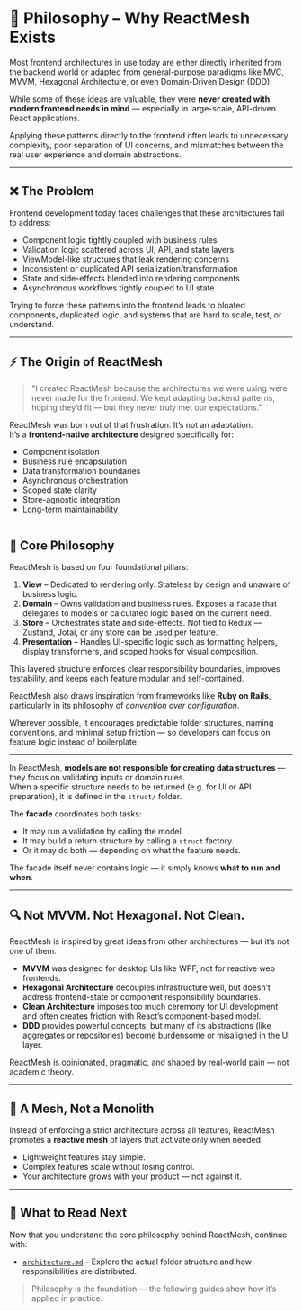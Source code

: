 # 🧠 Philosophy – Why ReactMesh Exists

Most frontend architectures in use today are either directly inherited from the backend world or adapted from general-purpose paradigms like MVC, MVVM, Hexagonal Architecture, or even Domain-Driven Design (DDD).

While some of these ideas are valuable, they were **never created with modern frontend needs in mind** — especially in large-scale, API-driven React applications.

Applying these patterns directly to the frontend often leads to unnecessary complexity, poor separation of UI concerns, and mismatches between the real user experience and domain abstractions.

---

## ❌ The Problem

Frontend development today faces challenges that these architectures fail to address:

- Component logic tightly coupled with business rules
- Validation logic scattered across UI, API, and state layers
- ViewModel-like structures that leak rendering concerns
- Inconsistent or duplicated API serialization/transformation
- State and side-effects blended into rendering components
- Asynchronous workflows tightly coupled to UI state

Trying to force these patterns into the frontend leads to bloated components, duplicated logic, and systems that are hard to scale, test, or understand.

---

## ⚡ The Origin of ReactMesh

> "I created ReactMesh because the architectures we were using were never made for the frontend. We kept adapting backend patterns, hoping they’d fit — but they never truly met our expectations."

ReactMesh was born out of that frustration. It’s not an adaptation.  
It’s a **frontend-native architecture** designed specifically for:

- Component isolation
- Business rule encapsulation
- Data transformation boundaries
- Asynchronous orchestration
- Scoped state clarity
- Store-agnostic integration
- Long-term maintainability

---

## 🧭 Core Philosophy

ReactMesh is based on four foundational pillars:

1. **View** – Dedicated to rendering only. Stateless by design and unaware of business logic.
2. **Domain** – Owns validation and business rules. Exposes a `facade` that delegates to models or calculated logic based on the current need.
3. **Store** – Orchestrates state and side-effects. Not tied to Redux — Zustand, Jotai, or any store can be used per feature.
4. **Presentation** – Handles UI-specific logic such as formatting helpers, display transformers, and scoped hooks for visual composition.

This layered structure enforces clear responsibility boundaries, improves testability, and keeps each feature modular and self-contained.

ReactMesh also draws inspiration from frameworks like **Ruby on Rails**, particularly in its philosophy of *convention over configuration*.

Wherever possible, it encourages predictable folder structures, naming conventions, and minimal setup friction — so developers can focus on feature logic instead of boilerplate.

---

In ReactMesh, **models are not responsible for creating data structures** — they focus on validating inputs or domain rules.  
When a specific structure needs to be returned (e.g. for UI or API preparation), it is defined in the `struct/` folder.

The **facade** coordinates both tasks:
- It may run a validation by calling the model.
- It may build a return structure by calling a `struct` factory.
- Or it may do both — depending on what the feature needs.

The facade itself never contains logic — it simply knows **what to run and when**.

---

## 🔍 Not MVVM. Not Hexagonal. Not Clean.

ReactMesh is inspired by great ideas from other architectures — but it’s not one of them.

- **MVVM** was designed for desktop UIs like WPF, not for reactive web frontends.
- **Hexagonal Architecture** decouples infrastructure well, but doesn’t address frontend-state or component responsibility boundaries.
- **Clean Architecture** imposes too much ceremony for UI development and often creates friction with React’s component-based model.
- **DDD** provides powerful concepts, but many of its abstractions (like aggregates or repositories) become burdensome or misaligned in the UI layer.

ReactMesh is opinionated, pragmatic, and shaped by real-world pain — not academic theory.

---

## 🧱 A Mesh, Not a Monolith

Instead of enforcing a strict architecture across all features, ReactMesh promotes a **reactive mesh** of layers that activate only when needed.

- Lightweight features stay simple.
- Complex features scale without losing control.
- Your architecture grows with your product — not against it.

---

## 🔗 What to Read Next

Now that you understand the core philosophy behind ReactMesh, continue with:

- [`architecture.md`](./architecture.md) – Explore the actual folder structure and how responsibilities are distributed.

> Philosophy is the foundation — the following guides show how it’s applied in practice.
